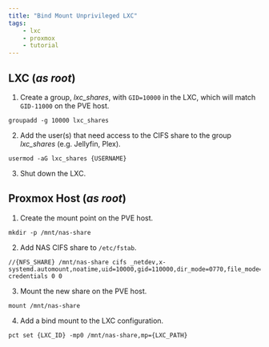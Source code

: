 ```yaml
---
title: "Bind Mount Unprivileged LXC"
tags:
    - lxc
    - proxmox
    - tutorial
---
```

## LXC (_as root_)
1. Create a group, _lxc_shares_, with `GID=10000` in the LXC, which will match `GID-11000` on the PVE host.

```shell
groupadd -g 10000 lxc_shares
```

2. Add the user(s) that need access to the CIFS share to the group _lxc_shares_ (e.g. Jellyfin, Plex).

```shell
usermod -aG lxc_shares {USERNAME}
```
3. Shut down the LXC.

## Proxmox Host (_as root_)
1. Create the mount point on the PVE host.
```shell
mkdir -p /mnt/nas-share
```

2. Add NAS CIFS share to `/etc/fstab`.
```shell
//{NFS_SHARE} /mnt/nas-share cifs _netdev,x-systemd.automount,noatime,uid=10000,gid=110000,dir_mode=0770,file_mode=0770,credentials=/root/.smb-credentials 0 0
```

3. Mount the new share on the PVE host.
```shell
mount /mnt/nas-share
```

4. Add a bind mount to the LXC configuration.
```shell
pct set {LXC_ID} -mp0 /mnt/nas-share,mp={LXC_PATH}
```